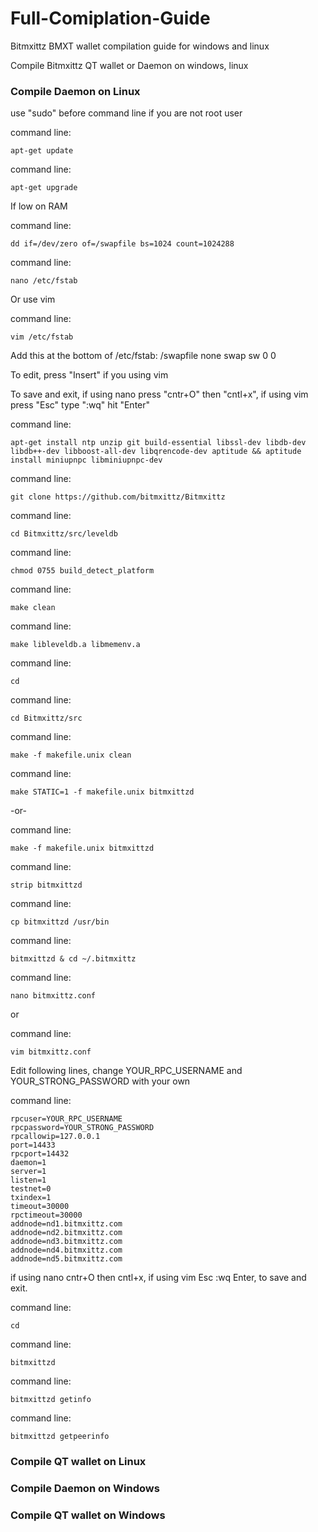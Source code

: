 # Full-Comiplation-Guide
Bitmxittz BMXT wallet compilation guide for windows and linux

Compile Bitmxittz QT wallet or Daemon on windows, linux

### Compile Daemon on Linux

use "sudo" before command line if you are not root user

command line:

    apt-get update

command line:

    apt-get upgrade

If low on RAM

command line:

    dd if=/dev/zero of=/swapfile bs=1024 count=1024288

command line:

    nano /etc/fstab
    
Or use vim

command line:

    vim /etc/fstab

Add this at the bottom of /etc/fstab: /swapfile none swap sw 0 0

To edit, press "Insert" if you using vim

To save and exit, if using nano press "cntr+O" then "cntl+x", if using vim press "Esc" type ":wq" hit "Enter"

command line:

    apt-get install ntp unzip git build-essential libssl-dev libdb-dev libdb++-dev libboost-all-dev libqrencode-dev aptitude && aptitude install miniupnpc libminiupnpc-dev

command line:

    git clone https://github.com/bitmxittz/Bitmxittz

command line:

    cd Bitmxittz/src/leveldb

command line:

    chmod 0755 build_detect_platform

command line:

    make clean

command line:

    make libleveldb.a libmemenv.a

command line:

    cd

command line:

    cd Bitmxittz/src

command line:

    make -f makefile.unix clean

command line:

    make STATIC=1 -f makefile.unix bitmxittzd  

-or-  


command line:

    make -f makefile.unix bitmxittzd

command line:

    strip bitmxittzd

command line:

    cp bitmxittzd /usr/bin

command line:

    bitmxittzd & cd ~/.bitmxittz

command line:

    nano bitmxittz.conf 

or 

command line:

    vim bitmxittz.conf

Edit following lines, change YOUR_RPC_USERNAME and YOUR_STRONG_PASSWORD with your own

command line:

    rpcuser=YOUR_RPC_USERNAME
    rpcpassword=YOUR_STRONG_PASSWORD
    rpcallowip=127.0.0.1
    port=14433
    rpcport=14432
    daemon=1
    server=1
    listen=1
    testnet=0
    txindex=1
    timeout=30000
    rpctimeout=30000
    addnode=nd1.bitmxittz.com
    addnode=nd2.bitmxittz.com
    addnode=nd3.bitmxittz.com
    addnode=nd4.bitmxittz.com
    addnode=nd5.bitmxittz.com

if using nano cntr+O then cntl+x, if using vim Esc :wq Enter, to save and exit.

command line:

    cd

command line:

    bitmxittzd

command line:

    bitmxittzd getinfo

command line:

    bitmxittzd getpeerinfo


### Compile QT wallet on Linux


### Compile Daemon on Windows


### Compile QT wallet on Windows

